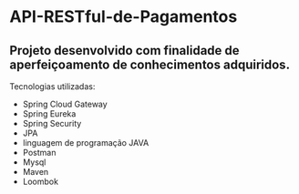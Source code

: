 # API-RESTful-de-Pagamentos
## Projeto desenvolvido com finalidade de aperfeiçoamento de conhecimentos adquiridos.

Tecnologias utilizadas: 
- Spring Cloud Gateway
- Spring Eureka
- Spring Security
- JPA
- linguagem de programação JAVA
- Postman
- Mysql
- Maven
- Loombok
